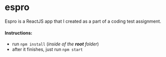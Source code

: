 # espro
Espro is a ReactJS app that I created as a part of a coding test assignment.

#### Instructions:
- run `npm install` (*inside of the **root** folder*)
- after it finishes, just run `npm start` 
